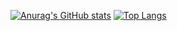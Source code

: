 [![Anurag's GitHub stats](https://github-readme-stats.vercel.app/api?username=nuub228&theme=radical)](https://github.com/anuraghazra/github-readme-stats)
[![Top Langs](https://github-readme-stats.vercel.app/api/top-langs/?username=nuub228)](https://github.com/anuraghazra/github-readme-stats)

